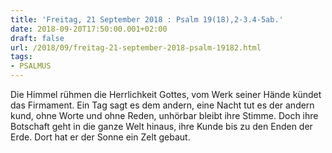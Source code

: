 ```yaml
---
title: 'Freitag, 21 September 2018 : Psalm 19(18),2-3.4-5ab.'
date: 2018-09-20T17:50:00.001+02:00
draft: false
url: /2018/09/freitag-21-september-2018-psalm-19182.html
tags: 
- PSALMUS
---
```


Die Himmel rühmen die Herrlichkeit Gottes, vom Werk seiner Hände kündet das Firmament. Ein Tag sagt es dem andern, eine Nacht tut es der andern kund, ohne Worte und ohne Reden, unhörbar bleibt ihre Stimme. Doch ihre Botschaft geht in die ganze Welt hinaus, ihre Kunde bis zu den Enden der Erde. Dort hat er der Sonne ein Zelt gebaut.